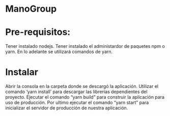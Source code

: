 # ManoGroup

# Pre-requisitos:
  Tener instalado nodejs.
  Tener instalado el administardor de paquetes npm o yarn. En lo adelante se utilizará comandos de yarn.

# Instalar
  Abrir la consola en la carpeta donde se descargó la aplicación.
  Utilizar el comando ‘yarn install’ para descargar las librerías dependientes del proyecto.
  Ejecutar el comando “yarn build” para construir la aplicación para uso de producción.
  Por ultimo ejecutar el comando “yarn start” para inicializar el servidor de producción de nuestra aplicación.
